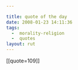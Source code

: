 ```yaml
---

title: quote of the day
date: 2008-01-23 14:11:36
tags:
  -  morality-religion
  -  quotes
layout: rut
---
```


[[quote=109]]

